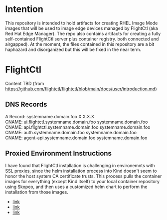 # Intention

This repository is intended to hold artifacts for creating RHEL Image Mode images 
that will be used to image edge devices managed by FlightCtl (aka Red Hat Edge Manager).
The repo also contains artifacts for creating a fully self-contained 
FlightCtl server plus container registry. both connected and airgapped).
At the moment, the files contained in this repository are a bit haphazard and disorganized
but this will be fixed in the near term.

# FlightCtl

Content TBD (from https://github.com/flightctl/flightctl/blob/main/docs/user/introduction.md)

## DNS Records

A Record: systemname.domain.foo                 X.X.X.X  
CNAME:    ui.flightctl.systemname.domain.foo    systemname.domain.foo  
CNAME:    api.flightctl.systemname.domain.foo   systemname.domain.foo  
CNAME:    auth.systemname.domain.foo            systemname.domain.foo  
CNAME:    agent-api.systemname.domain.foo       systemname.domain.foo  

## Proxied Environment Instructions

I have found that FlightCtl installation is challenging in environemnts with SSL proxies, since
the helm installation process into Kind doesn't seem to honor the host system CA certificate trusts.
This process pulls the container images for everything (except Kind itself) to your local container repository
using Skopeo, and then uses a customized helm chart to perform the installation from those images.
* [link](https://github.com/tarexveff/rhel-bootc-plus-flightctl/blob/main/flightctl/customize-helm.sh "customize-helm.sh")
* [link](https://github.com/tarexveff/rhel-bootc-plus-flightctl/blob/main/flightctl/flightctl-local-helm-template.tgz "flightctl-local-helm-template.tgz")
* [link](https://github.com/tarexveff/rhel-bootc-plus-flightctl/blob/main/flightctl/proxied-flightctl-container-reposync.sh "proxied-flightctl-container-reposync.sh")



